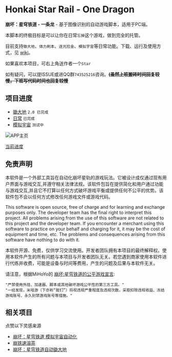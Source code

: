# Honkai Star Rail - One Dragon
__崩坏：星穹铁道 - 一条龙__ - 基于图像识别的自动游戏脚本，适用于PC端。

本脚本的终极目标是可以让你在日常```忘掉```这个游戏，做到完全的托管。

目前支持`锄大地`、`体力刷本`、`逐光捡金`、`模拟宇宙`等日常功能。下载、运行及使用方式，见 [wiki](https://github.com/DoctorReid/StarRailAutoProxy/wiki)。

如果喜欢本项目，可右上角送作者一个```Star```

如有疑问，可以提ISSUE或进QQ群```743525216```咨询。~~__(虽然上班搬砖时间回复较慢，下班写代码时间也回复较慢__~~

## 项目进度

- [锄大地](https://github.com/DoctorReid/StarRailOneDragon/wiki/%E5%8A%9F%E8%83%BD_%E9%94%84%E5%A4%A7%E5%9C%B0) `2.0 已完成`
- [日常](https://github.com/DoctorReid/StarRailOneDragon/wiki/%E5%8A%9F%E8%83%BD_%E6%97%A5%E5%B8%B8) `已完成`
- [模拟宇宙](https://github.com/DoctorReid/StarRailOneDragon/wiki/%E5%8A%9F%E8%83%BD_%E6%A8%A1%E6%8B%9F%E5%AE%87%E5%AE%99) `测试中`

![APP主页](https://github.com/DoctorReid/StarRailOneDragon/blob/main/.github/wiki/app.png)

[当前进度](https://github.com/DoctorReid/StarRailOneDragon/milestone/5)

## 免责声明
本软件是一个外部工具旨在自动化崩坏星轨的游戏玩法。它被设计成仅通过现有用户界面与游戏交互,并遵守相关法律法规。该软件包旨在提供简化和用户通过功能与游戏交互,并且它不打算以任何方式破坏游戏平衡或提供任何不公平的优势。该软件包不会以任何方式修改任何游戏文件或游戏代码。

This software is open source, free of charge and for learning and exchange purposes only. The developer team has the final right to interpret this project. All problems arising from the use of this software are not related to this project and the developer team. If you encounter a merchant using this software to practice on your behalf and charging for it, it may be the cost of equipment and time, etc. The problems and consequences arising from this software have nothing to do with it.

本软件开源、免费，仅供学习交流使用。开发者团队拥有本项目的最终解释权。使用本软件产生的所有问题与本项目与开发者团队无关。若您遇到商家使用本软件进行代练并收费，可能是设备与时间等费用，产生的问题及后果与本软件无关。


请注意，根据MiHoYo的 [崩坏:星穹铁道的公平游戏宣言]([https://hsr.hoyoverse.com/en-us/news/111244](https://sr.mihoyo.com/news/111246?nav=news&type=notice)):

    "严禁使用外挂、加速器、脚本或其他破坏游戏公平性的第三方工具。"
    "一经发现，米哈游（下亦称“我们”）将视违规严重程度及违规次数，采取扣除违规收益、冻结游戏账号、永久封禁游戏账号等措施。"

## 相关项目
点赞以下灵感来源
- [崩坏：星穹铁道 模拟宇宙自动化](https://github.com/CHNZYX/Auto_Simulated_Universe)
- [崩铁速溶茶](https://github.com/LmeSzinc/StarRailCopilot)
- [崩坏：星穹铁道自动锄大地](https://github.com/Starry-Wind/StarRailAssistant)
